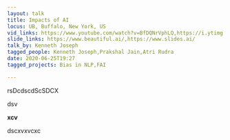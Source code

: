```yaml
---
layout: talk
title: Impacts of AI
locus: UB, Buffalo, New York, US
vid_links: https://www.youtube.com/watch?v=BfDQNrVphLQ,https://i.ytimg.com/an_webp/-aNW08ahM68/mqdefault_6s.webp?du=3000&sqp=CNqoz_cF&rs=AOn4CLCeDM0iuuOALEM-XJiRDmcKGD6vUA
slide_links: https://www.beautiful.ai/,https://www.slides.ai/
talk_by: Kenneth Joseph
tagged_people: Kenneth Joseph,Prakshal Jain,Atri Rudra
date: 2020-06-25T19:27
tagged_projects: Bias in NLP,FAI

---
```


<p>rsDcdscdScSDCX</p><p>dsv</p><p><strong>xcv</strong></p><p>dscxvxvcxc</p>
